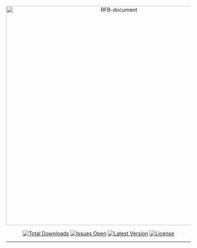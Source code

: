 <p align="center">
    <img src="https://banners.beyondco.de/RFB%20Document.png?theme=light&packageManager=composer+require&packageName=tongedev%2Frfb-document&pattern=architect&style=style_1&description=+valide%2Fgere%2Fformate+um+n%C3%BAmero+de+RG%2FCPF&md=1&showWatermark=0&fontSize=100px&images=identification" width="600" alt="RFB-document">
    <p align="center">
        <a href="https://packagist.org/packages/tongedev/rfb-document"><img alt="Total Downloads" src="https://img.shields.io/packagist/dt/tongedev/rfb-document"></a>
        <a href="https://github.com/tongedev/rfb-document/issues"><img alt="Issues Open" src="https://img.shields.io/github/issues/tongedev/rfb-document"></a>
        <a href="https://packagist.org/packages/tongedev/rfb-document"><img alt="Latest Version" src="https://img.shields.io/packagist/v/tongedev/rfb-document"></a>
        <a href="https://github.com/tongedev/rfb-document/LICENCE"><img alt="License" src="https://img.shields.io/github/license/tongedev/rfb-document"></a>
    </p>
</p>


------
